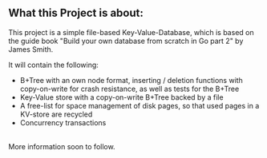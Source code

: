 ## What this Project is about:

This project is a simple file-based Key-Value-Database, which is based on the guide book "Build your own database from scratch in Go part 2" by James Smith. <br/>

It will contain the following: <br/>
- B+Tree with an own node format, inserting / deletion functions with copy-on-write for crash resistance, as well as tests for the B+Tree
- Key-Value store with a copy-on-write B+Tree backed by a file
- A free-list for space management of disk pages, so that used pages in a KV-store are recycled
- Concurrency transactions
<br/>
More information soon to follow.